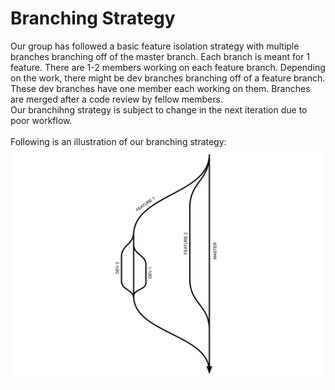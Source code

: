 # Branching Strategy

Our group has followed a basic feature isolation strategy with multiple branches branching off of the master branch. Each branch is meant for 1 feature. There are 1-2 members working on each feature branch. Depending on the work, there might be dev branches branching off of a feature branch. These dev branches have one member each working on them. Branches are merged after a code review by fellow members.
<br>
Our branchihng strategy is subject to change in the next iteration due to poor workflow.
<br>
<br>
Following is an illustration of our branching strategy:
<br>
<img src="BranchingDiagram.svg" alt="drawing" width="500"/>